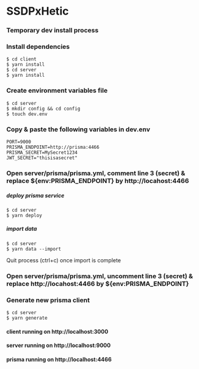 # SSDPxHetic

### Temporary dev install process
### Install dependencies
```shell
$ cd client
$ yarn install
$ cd server
$ yarn install
````

### Create environment variables file
```shell
$ cd server
$ mkdir config && cd config
$ touch dev.env
```

### Copy & paste the following variables in dev.env
```env
PORT=9000
PRISMA_ENDPOINT=http://prisma:4466
PRISMA_SECRET=MySecret1234
JWT_SECRET="thisisasecret"
```

### Open server/prisma/prisma.yml, comment line 3 (secret) & replace ${env:PRISMA_ENDPOINT} by http://locahost:4466

##### deploy prisma service
```shell
$ cd server
$ yarn deploy
```

##### import data
```shell
$ cd server
$ yarn data --import
```
Quit process (ctrl+c) once import is complete

### Open server/prisma/prisma.yml, uncomment line 3 (secret) & replace http://locahost:4466 by ${env:PRISMA_ENDPOINT}

### Generate new prisma client
```shell
$ cd server
$ yarn generate
```

#### client running on http://localhost:3000
#### server running on http://localhost:9000
#### prisma running on http://localhost:4466
